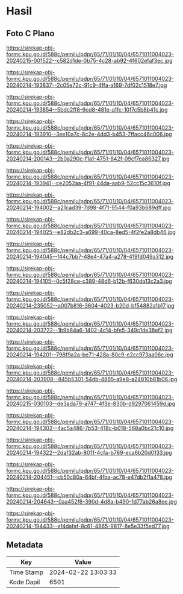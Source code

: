 # Hasil

## Foto C Plano

https://sirekap-obj-formc.kpu.go.id/588c/pemilu/pdpr/65/71/01/10/04/6571011004023-20240215-001522--c582d1de-0b75-4c28-ab92-4f602efaf3ec.jpg

https://sirekap-obj-formc.kpu.go.id/588c/pemilu/pdpr/65/71/01/10/04/6571011004023-20240214-193837--2c05e72c-91c9-4ffa-a169-7df02c1518e7.jpg

https://sirekap-obj-formc.kpu.go.id/588c/pemilu/pdpr/65/71/01/10/04/6571011004023-20240214-193854--5bdc2ff8-9cd8-481e-a1fc-10f7c5b8b41c.jpg

https://sirekap-obj-formc.kpu.go.id/588c/pemilu/pdpr/65/71/01/10/04/6571011004023-20240214-193910--3ee10a7c-8c2e-4dd3-b453-7ffacc46c006.jpg

https://sirekap-obj-formc.kpu.go.id/588c/pemilu/pdpr/65/71/01/10/04/6571011004023-20240214-200143--2b0a290c-f1a1-4751-842f-09cf7ea86327.jpg

https://sirekap-obj-formc.kpu.go.id/588c/pemilu/pdpr/65/71/01/10/04/6571011004023-20240214-193941--ce2052aa-4f91-44da-aab9-52cc15c3610f.jpg

https://sirekap-obj-formc.kpu.go.id/588c/pemilu/pdpr/65/71/01/10/04/6571011004023-20240214-194002--a21cad39-7d98-4f71-9544-f0a93b689dff.jpg

https://sirekap-obj-formc.kpu.go.id/588c/pemilu/pdpr/65/71/01/10/04/6571011004023-20240214-194025--e82db2c3-a699-40ca-8ed5-4f2fe2a8db46.jpg

https://sirekap-obj-formc.kpu.go.id/588c/pemilu/pdpr/65/71/01/10/04/6571011004023-20240214-194045--f44c7bb7-48e4-47a4-a278-419fd049a312.jpg

https://sirekap-obj-formc.kpu.go.id/588c/pemilu/pdpr/65/71/01/10/04/6571011004023-20240214-194105--0c5f28ce-c389-48d6-b12b-f630da13c2a3.jpg

https://sirekap-obj-formc.kpu.go.id/588c/pemilu/pdpr/65/71/01/10/04/6571011004023-20240214-235052--a007b816-3604-4023-b20d-bf54882a1b17.jpg

https://sirekap-obj-formc.kpu.go.id/588c/pemilu/pdpr/65/71/01/10/04/6571011004023-20240214-203722--1b9b84a6-1402-4c14-bfe5-349c1de38ef2.jpg

https://sirekap-obj-formc.kpu.go.id/588c/pemilu/pdpr/65/71/01/10/04/6571011004023-20240214-194201--798f9a2a-be71-428a-80c9-e2cc973aa06c.jpg

https://sirekap-obj-formc.kpu.go.id/588c/pemilu/pdpr/65/71/01/10/04/6571011004023-20240214-203908--845b5301-54db-4865-a9e8-a24810b81b06.jpg

https://sirekap-obj-formc.kpu.go.id/588c/pemilu/pdpr/65/71/01/10/04/6571011004023-20240215-030103--de3ada79-a747-4f3e-830b-d9297061459d.jpg

https://sirekap-obj-formc.kpu.go.id/588c/pemilu/pdpr/65/71/01/10/04/6571011004023-20240214-194302--4ac5a486-7b53-418c-b018-568a0bc21c10.jpg

https://sirekap-obj-formc.kpu.go.id/588c/pemilu/pdpr/65/71/01/10/04/6571011004023-20240214-194322--2daf32ab-8011-4cfa-b769-eca6b20d0133.jpg

https://sirekap-obj-formc.kpu.go.id/588c/pemilu/pdpr/65/71/01/10/04/6571011004023-20240214-204451--cb50c80a-64bf-4fba-ac78-e47db2f1a478.jpg

https://sirekap-obj-formc.kpu.go.id/588c/pemilu/pdpr/65/71/01/10/04/6571011004023-20240214-204643--0aa452f6-390d-4d8a-b490-1d77ab26a8ee.jpg

https://sirekap-obj-formc.kpu.go.id/588c/pemilu/pdpr/65/71/01/10/04/6571011004023-20240214-194433--ef4dafaf-8c61-4865-9817-8e5e33f5ed77.jpg


## Metadata

| Key        | Value               |
| ---------- | ------------------- |
| Time Stamp | 2024-02-22 13:03:33 |
| Kode Dapil | 6501                |



